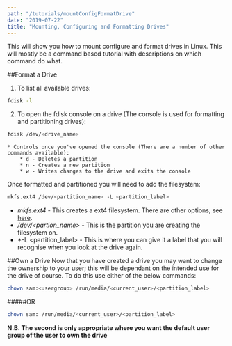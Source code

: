 ```yaml
---
path: "/tutorials/mountConfigFormatDrive"
date: "2019-07-22"
title: "Mounting, Configuring and Formatting Drives"
---
```


This will show you how to mount configure and format drives in Linux. This will mostly be a command based tutorial with descriptions on which command do what.

##Format a Drive
1. To list all available drives:
```bash
fdisk -l
```
2. To open the fdisk console on a drive (The console is used for formatting and partitioning drives):
```bash
fdisk /dev/<drive_name>
```
    * Controls once you've opened the console (There are a number of other commands available):
        * d - Deletes a partition
        * n - Creates a new partition
        * w - Writes changes to the drive and exits the console

Once formatted and partitioned you will need to add the filesystem:
```bash
mkfs.ext4 /dev/<partition_name> -L <partition_label>
```
* *mkfs.ext4* - This creates a ext4 filesystem. There are other options, see [here](https://www.systutorials.com/docs/linux/man/8-mkfs/).
* */dev/<partion_name>* - This is the partition you are creating the filesystem on.
* *-L <partition_label> - This is where you can give it a label that you will recognise when you look at the drive again.

##Own a Drive
Now that you have created a drive you may want to change the ownership to your user; this will be dependant on the intended use for the drive of course. To do this use either of the below commands:

```bash
chown sam:<usergroup> /run/media/<current_user>/<partition_label>
```
#####OR
```bash
chown sam: /run/media/<current_user>/<partition_label>
```
**N.B. The second is only appropriate where you want the default user group of the user to own the drive**
